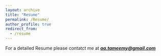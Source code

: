 ```yaml
---
layout: archive
title: "Resume"
permalink: /Resume/
author_profile: true
redirect_from:
  - /resume
---
```


For a detailed Resume please contatct me at **_[aa.tameemy@gmail.com](aa.tameemy@gmail.com)_**
